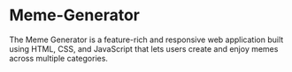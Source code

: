 # Meme-Generator
The Meme Generator is a feature-rich and responsive web application built using HTML, CSS, and JavaScript that lets users create and enjoy memes across multiple categories.
